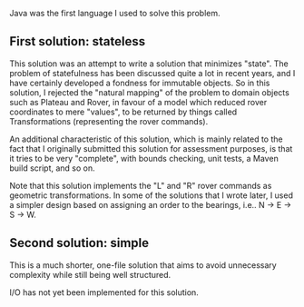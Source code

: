 Java was the first language I used to solve this problem.


First solution: stateless
-------------------------

This solution was an attempt to write a solution that minimizes "state". The problem of statefulness has been discussed quite a lot in recent years, and I have certainly developed a fondness for immutable objects. So in this solution, I rejected the "natural mapping" of the problem to domain objects such as Plateau and Rover, in favour of a model which reduced rover coordinates to mere "values", to be returned by things called Transformations (representing the rover commands).

An additional characteristic of this solution, which is mainly related to the fact that I originally submitted this solution for assessment purposes, is that it tries to be very "complete", with bounds checking, unit tests, a Maven build script, and so on.

Note that this solution implements the "L" and "R" rover commands as geometric transformations. In some of the solutions that I wrote later, I used a simpler design based on assigning an order to the bearings, i.e.. N -> E -> S -> W.


Second solution: simple
-----------------------

This is a much shorter, one-file solution that aims to avoid unnecessary complexity while still being well structured.

I/O has not yet been implemented for this solution.
